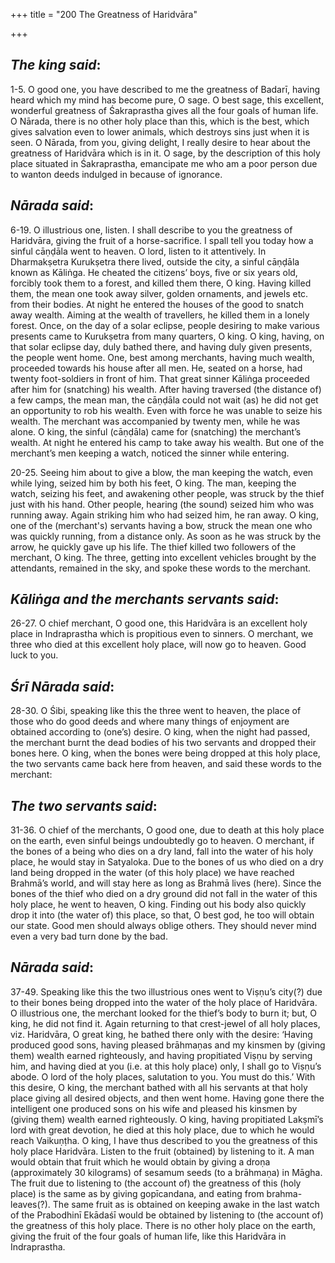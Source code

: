+++
title = "200 The Greatness of Haridvāra"

+++
 

## *The king said*:

1-5. O good one, you have described to me the greatness of Badarī, having heard which my mind has become pure, O sage. O best sage, this excellent, wonderful greatness of Śakraprastha gives all the four goals of human life. O Nārada, there is no other holy place than this, which is the best, which gives salvation even to lower animals, which destroys sins just when it is seen. O Nārada, from you, giving delight, I really desire to hear about the greatness of Haridvāra which is in it. O sage, by the description of this holy place situated in Śakraprastha, emancipate me who am a poor person due to wanton deeds indulged in because of ignorance.

## *Nārada said*:

6-19. O illustrious one, listen. I shall describe to you the greatness of Haridvāra, giving the fruit of a horse-sacrifice. I spall tell you today how a sinful cāṇḍāla went to heaven. O lord, listen to it attentively. In Dharmakṣetra Kurukṣetra there lived, outside the city, a sinful cāṇḍāla known as Kāliṅga. He cheated the citizens’ boys, five or six years old, forcibly took them to a forest, and killed them there, O king. Having killed them, the mean one took away silver, golden ornaments, and jewels etc. from their bodies. At night he entered the houses of the good to snatch away wealth. Aiming at the wealth of travellers, he killed them in a lonely forest. Once, on the day of a solar eclipse, people desiring to make various presents came to Kurukṣetra from many quarters, O king. O king, having, on that solar eclipse day, duly bathed there, and having duly given presents, the people went home. One, best among merchants, having much wealth, proceeded towards his house after all men. He, seated on a horse, had twenty foot-soldiers in front of him. That great sinner Kāliṅga proceeded after him for (snatching) his wealth. After having traversed (the distance of) a few camps, the mean man, the cāṇḍāla could not wait (as) he did not get an opportunity to rob his wealth. Even with force he was unable to seize his wealth. The merchant was accompanied by twenty men, while he was alone. O king, the sinful (cāṇḍāla) came for (snatching) the merchant’s wealth. At night he entered his camp to take away his wealth. But one of the merchant’s men keeping a watch, noticed the sinner while entering.

20-25. Seeing him about to give a blow, the man keeping the watch, even while lying, seized him by both his feet, O king. The man, keeping the watch, seizing his feet, and awakening other people, was struck by the thief just with his hand. Other people, hearing (the sound) seized him who was running away. Again striking him who had seized him, he ran away. O king, one of the (merchant's) servants having a bow, struck the mean one who was quickly running, from a distance only. As soon as he was struck by the arrow, he quickly gave up his life. The thief killed two followers of the merchant, O king. The three, getting into excellent vehicles brought by the attendants, remained in the sky, and spoke these words to the merchant.

## *Kāliṅga and the merchants servants said*:

26-27. O chief merchant, O good one, this Haridvāra is an excellent holy place in Indraprastha which is propitious even to sinners. O merchant, we three who died at this excellent holy place, will now go to heaven. Good luck to you.

## *Śrī Nārada said*:

28-30. O Śibi, speaking like this the three went to heaven, the place of those who do good deeds and where many things of enjoyment are obtained according to (one’s) desire. O king, when the night had passed, the merchant burnt the dead bodies of his two servants and dropped their bones here. O king, when the bones were being dropped at this holy place, the two servants came back here from heaven, and said these words to the merchant:

## *The two servants said*:

31-36. O chief of the merchants, O good one, due to death at this holy place on the earth, even sinful beings undoubtedly go to heaven. O merchant, if the bones of a being who dies on a dry land, fall into the water of his holy place, he would stay in Satyaloka. Due to the bones of us who died on a dry land being dropped in the water (of this holy place) we have reached Brahmā’s world, and will stay here as long as Brahmā lives (here). Since the bones of the thief who died on a dry ground did not fall in the water of this holy place, he went to heaven, O king. Finding out his body also quickly drop it into (the water of) this place, so that, O best god, he too will obtain our state. Good men should always oblige others. They should never mind even a very bad turn done by the bad.

## *Nārada said*:

37-49. Speaking like this the two illustrious ones went to Viṣṇu’s city(?) due to their bones being dropped into the water of the holy place of Haridvāra. O illustrious one, the merchant looked for the thief’s body to burn it; but, O king, he did not find it. Again returning to that crest-jewel of all holy places, viz. Haridvāra, O great king, he bathed there only with the desire: ‘Having produced good sons, having pleased brāhmaṇas and my kinsmen by (giving them) wealth earned righteously, and having propitiated Viṣṇu by serving him, and having died at you (i.e. at this holy place) only, I shall go to Viṣṇu’s abode. O lord of the holy places, salutation to you. You must do this.’ With this desire, O king, the merchant bathed with all his servants at that holy place giving all desired objects, and then went home. Having gone there the intelligent one produced sons on his wife and pleased his kinsmen by (giving them) wealth earned righteously. O king, having propitiated Lakṣmī’s lord with great devotion, he died at this holy place, due to which he would reach Vaikuṇṭha. O king, I have thus described to you the greatness of this holy place Haridvāra. Listen to the fruit (obtained) by listening to it. A man would obtain that fruit which he would obtain by giving a droṇa (approximately 30 kilograms) of sesamum seeds (to a brāhmaṇa) in Māgha. The fruit due to listening to (the account of) the greatness of this (holy place) is the same as by giving gopīcandana, and eating from brahma-leaves(?). The same fruit as is obtained on keeping awake in the last watch of the Prabodhinī Ekādaśī would be obtained by listening to (the account of) the greatness of this holy place. There is no other holy place on the earth, giving the fruit of the four goals of human life, like this Haridvāra in Indraprastha.


